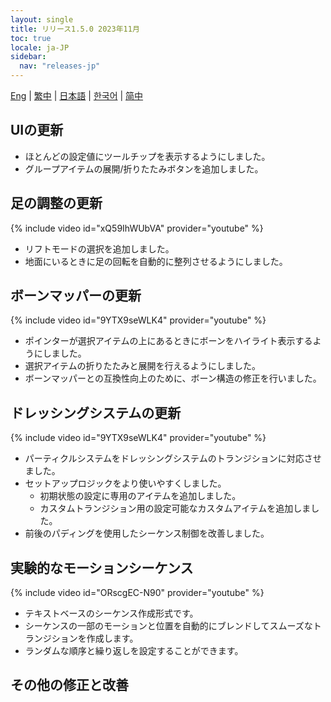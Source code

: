 ```yaml
---
layout: single
title: リリース1.5.0 2023年11月
toc: true
locale: ja-JP
sidebar:
  nav: "releases-jp"
---
```

[Eng](/dancexr/releases/1.5.0) | [繁中](/tw/dancexr/releases/1.5.0) | [日本語](/jp/dancexr/releases/1.5.0) | [한국어](/kr/dancexr/releases/1.5.0) | [简中](/zh/dancexr/releases/1.5.0)

## UIの更新
* ほとんどの設定値にツールチップを表示するようにしました。
* グループアイテムの展開/折りたたみボタンを追加しました。

## 足の調整の更新
{% include video id="xQ59IhWUbVA" provider="youtube" %}
* リフトモードの選択を追加しました。
* 地面にいるときに足の回転を自動的に整列させるようにしました。

## ボーンマッパーの更新
{% include video id="9YTX9seWLK4" provider="youtube" %}
* ポインターが選択アイテムの上にあるときにボーンをハイライト表示するようにしました。
* 選択アイテムの折りたたみと展開を行えるようにしました。
* ボーンマッパーとの互換性向上のために、ボーン構造の修正を行いました。

## ドレッシングシステムの更新
{% include video id="9YTX9seWLK4" provider="youtube" %}
* パーティクルシステムをドレッシングシステムのトランジションに対応させました。
* セットアップロジックをより使いやすくしました。
    * 初期状態の設定に専用のアイテムを追加しました。
    * カスタムトランジション用の設定可能なカスタムアイテムを追加しました。
* 前後のパディングを使用したシーケンス制御を改善しました。

## 実験的なモーションシーケンス
{% include video id="ORscgEC-N90" provider="youtube" %}
* テキストベースのシーケンス作成形式です。
* シーケンスの一部のモーションと位置を自動的にブレンドしてスムーズなトランジションを作成します。
* ランダムな順序と繰り返しを設定することができます。

## その他の修正と改善